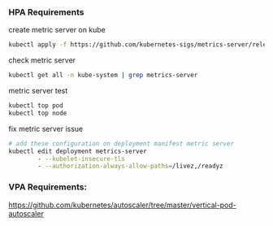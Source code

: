 ### HPA Requirements

create metric server on kube
```bash
kubectl apply -f https://github.com/kubernetes-sigs/metrics-server/releases/latest/download/components.yaml
```

check metric server
```bash
kubectl get all -n kube-system | grep metrics-server
```

metric server test
```bash
kubectl top pod
kubectl top node
```
fix metric server issue
```bash
# add these configuration on deployment manifest metric server
kubectl edit deployment metrics-server
        - --kubelet-insecure-tls
        - --authorization-always-allow-paths=/livez,/readyz
```
### VPA Requirements:
https://github.com/kubernetes/autoscaler/tree/master/vertical-pod-autoscaler
